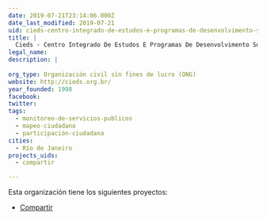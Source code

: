 ```yaml
---
date: 2019-07-21T23:14:06.000Z
date_last_modified: 2019-07-21
uid: cieds-centro-integrado-de-estudos-e-programas-de-desenvolvimento-sustentavel
title: |
  Cieds - Centro Integrado De Estudos E Programas De Desenvolvimento Sustentável
legal_name: 
description: |
  
org_type: Organización civil sin fines de lucro (ONG)
website: http://cieds.org.br/
year_founded: 1998
facebook: 
twitter: 
tags:
  - monitoreo-de-servicios-publicos
  - mapeo-ciudadano
  - participación-ciudadana
cities: 
  - Río de Janeiro
projects_uids:
  - compartir

---
```


Esta organización tiene los siguientes proyectos:

- [Compartir](/proyectos/compartir)

